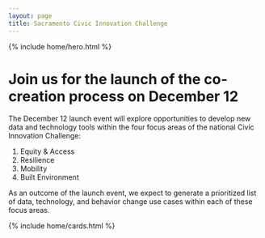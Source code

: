```yaml
---
layout: page
title: Sacramento Civic Innovation Challenge
---
```


{% include home/hero.html %}

# Join us for the launch of the co-creation process on December 12

The December 12 launch event will explore opportunities to develop new data and technology tools within the four focus areas of the national Civic Innovation Challenge:

1. Equity & Access
2. Resilience
3. Mobility
4. Built Environment

As an outcome of the launch event, we expect to generate a prioritized list of data, technology, and behavior change use cases within each of these focus areas.

{% include home/cards.html %}
